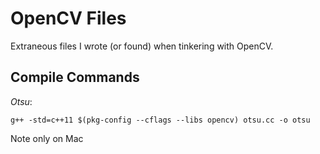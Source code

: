 # OpenCV Files

Extraneous files I wrote (or found) when tinkering with OpenCV.

## Compile Commands
*Otsu*:
  ```
  g++ -std=c++11 $(pkg-config --cflags --libs opencv) otsu.cc -o otsu
  ```
  Note only on Mac
